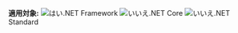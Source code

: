 <Token>**適用対象:** ![はい](media/yes-icon.png).NET Framework ![いいえ](media/no-icon.png).NET Core ![いいえ](media/no-icon.png).NET Standard </Token>